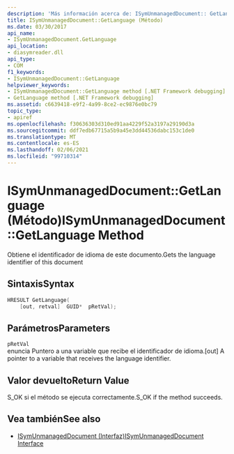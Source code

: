 ```yaml
---
description: 'Más información acerca de: ISymUnmanagedDocument:: GetLanguage (método)'
title: ISymUnmanagedDocument::GetLanguage (Método)
ms.date: 03/30/2017
api_name:
- ISymUnmanagedDocument.GetLanguage
api_location:
- diasymreader.dll
api_type:
- COM
f1_keywords:
- ISymUnmanagedDocument::GetLanguage
helpviewer_keywords:
- ISymUnmanagedDocument::GetLanguage method [.NET Framework debugging]
- GetLanguage method [.NET Framework debugging]
ms.assetid: c6639418-e9f2-4a99-8ce2-ec9876e0bc79
topic_type:
- apiref
ms.openlocfilehash: f30636303d310ed91aa4229f52a3197a29190d3a
ms.sourcegitcommit: ddf7edb67715a5b9a45e3dd44536dabc153c1de0
ms.translationtype: MT
ms.contentlocale: es-ES
ms.lasthandoff: 02/06/2021
ms.locfileid: "99710314"
---
```

# <a name="isymunmanageddocumentgetlanguage-method"></a><span data-ttu-id="342a6-103">ISymUnmanagedDocument::GetLanguage (Método)</span><span class="sxs-lookup"><span data-stu-id="342a6-103">ISymUnmanagedDocument::GetLanguage Method</span></span>

<span data-ttu-id="342a6-104">Obtiene el identificador de idioma de este documento.</span><span class="sxs-lookup"><span data-stu-id="342a6-104">Gets the language identifier of this document</span></span>  
  
## <a name="syntax"></a><span data-ttu-id="342a6-105">Sintaxis</span><span class="sxs-lookup"><span data-stu-id="342a6-105">Syntax</span></span>  
  
```cpp  
HRESULT GetLanguage(  
    [out, retval]  GUID*  pRetVal);  
```  
  
## <a name="parameters"></a><span data-ttu-id="342a6-106">Parámetros</span><span class="sxs-lookup"><span data-stu-id="342a6-106">Parameters</span></span>  

 `pRetVal`  
 <span data-ttu-id="342a6-107">enuncia Puntero a una variable que recibe el identificador de idioma.</span><span class="sxs-lookup"><span data-stu-id="342a6-107">[out] A pointer to a variable that receives the language identifier.</span></span>  
  
## <a name="return-value"></a><span data-ttu-id="342a6-108">Valor devuelto</span><span class="sxs-lookup"><span data-stu-id="342a6-108">Return Value</span></span>  

 <span data-ttu-id="342a6-109">S_OK si el método se ejecuta correctamente.</span><span class="sxs-lookup"><span data-stu-id="342a6-109">S_OK if the method succeeds.</span></span>  
  
## <a name="see-also"></a><span data-ttu-id="342a6-110">Vea también</span><span class="sxs-lookup"><span data-stu-id="342a6-110">See also</span></span>

- [<span data-ttu-id="342a6-111">ISymUnmanagedDocument (Interfaz)</span><span class="sxs-lookup"><span data-stu-id="342a6-111">ISymUnmanagedDocument Interface</span></span>](isymunmanageddocument-interface.md)
